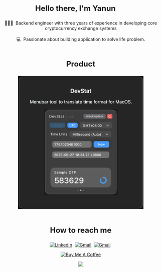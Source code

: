 <div align=center>

<h3 style="display:inline-block; font-size: 24px">Hello there, I'm Yanun</h3>
<img style="display:inline-block" alt="" src="https://user-images.githubusercontent.com/39513876/112366216-8cfe7400-8cfe-11eb-8116-7d3dbae20e97.gif" width='30'/>

<!-- About me -->
<div align=center>
👨🏻‍💻 &nbsp;Backend engineer with three years of experience in developing core cryptocurrency exchange systems
<br><br>
💻 &nbsp;Passionate about building application to solve life problem.



</div>
<br/>
<h3 style="font-size: 24px">Product</h3><div>
<a href="https://github.com/yanun0323/DevStat">
<img src="devstat.png" width="400px">
</a>



</div><br/>

<!-- Footer -->
<h3 style="font-size: 24px">How to reach me</h3>

<a href="https://www.linkedin.com/in/yanun-yang-193487185/"><img alt="LinkedIn" src="https://img.shields.io/badge/linkedin%20-%230077B5.svg?&style=flat&logo=linkedin&logoColor=white"/></a>&nbsp;
<a href="mailto:yanun0323@gmail.com"><img alt="Gmail" src="https://img.shields.io/badge/Gmail-D14836?style=flat&logo=gmail&logoColor=white" /></a>&nbsp;
<a href="https://github.com/yanun0323"><img alt="Gmail" src="https://img.shields.io/github/followers/yanun0323?label=follow&style=social" /></a>&nbsp;
<br/>

<a href="https://www.buymeacoffee.com/yanun" target="_blank"><img src="https://cdn.buymeacoffee.com/buttons/v2/default-red.png" alt="Buy Me A Coffee" style="height: 40px !important;width: 144.6px !important;" ></a>

<img style="display=inline-block" src="https://github-readme-stats.vercel.app/api/top-langs/?username=yanun0323&layout=compact&size_weight=0.5&count_weight=0.5&bg_color=10,904e65,904e95&title_color=fff&text_color=fff&hide_title=false"><br/><br/>


<!-- <br/>
<div>

<img src="https://img.shields.io/badge/version-09.25.2025-informational">&nbsp;
<img src="https://komarev.com/ghpvc/?username=yanun0323&color=red">&nbsp;
<img src="https://img.shields.io/badge/build-passing-success">
</div>

</div> -->
<!--
**yanun0323/yanun0323** is a ✨ _special_ ✨ repository because its `README.md` (this file) appears on your GitHub profile.

Here are some ideas to get you started:

- 🔭 I’m currently working on ...
- 🌱 I’m currently learning ...
- 👯 I’m looking to collaborate on ...
- 🤔 I’m looking for help with ...
- 💬 Ask me about ...
- 📫 How to reach me: ...
- 😄 Pronouns: ...
- ⚡ Fun fact: ...
-->
